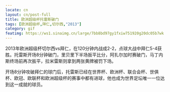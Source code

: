 ```yaml
---
locate: cn
layout: cn/post-full
title: 欧洲超级杯托雷斯破门
tags: [欧洲超级杯,拜仁,切尔西,"2013"]
category: gif
featimg: https://ws1.sinaimg.cn/large/7bb8bd97gy1fxiw751920g20dc05b7wk.gif
---
```


2013年欧洲超级杯切尔西vs拜仁，在120分钟内战成2-2，点球大战中拜仁5-4获胜。托雷斯开场8分钟破门，里贝里下半场扳平比分，阿扎尔加时赛破门，马丁内斯终场前再次扳平，拉米雷斯则拿到两张黄牌被罚下场。
  
开场8分钟攻破拜仁的球门后，托雷斯已经在世界杯、欧洲杯、联合会杯、世俱杯、欧冠、欧联杯和欧洲超级杯的赛事中都有进球，他也成为世界足坛唯一一位达到这一成就的球员。